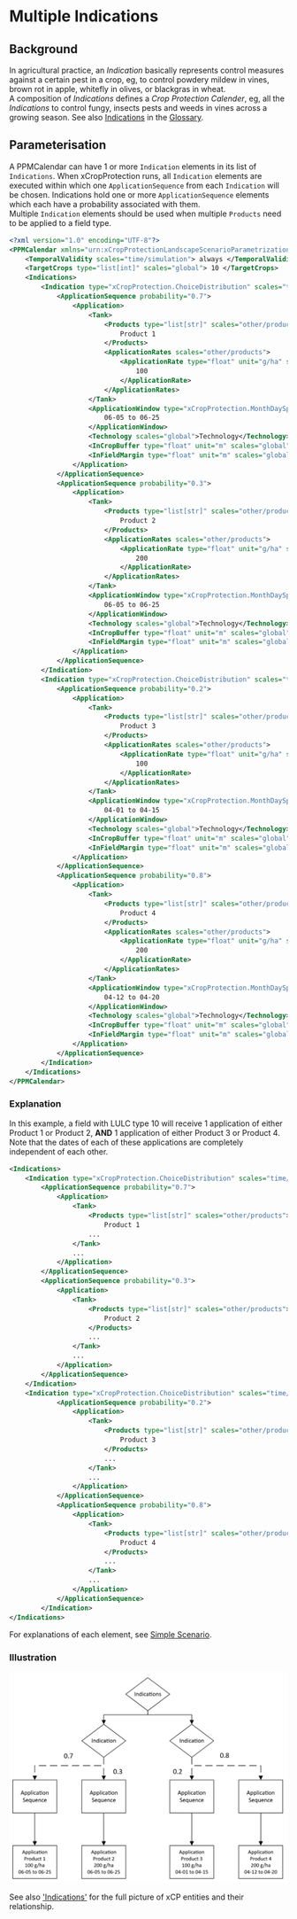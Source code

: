 # Multiple Indications

## Background
In agricultural practice, an *Indication* basically represents control measures against a certain pest in a crop, eg, to control powdery mildew in vines, brown rot in apple, whitefly in olives, or blackgras in wheat.  
A composition of *Indications* defines a *Crop Protection Calender*, eg, all the *Indications* to control fungy, insects pests and weeds in vines across a growing season. See also [Indications](../reference/glossary.md#indication) in the [Glossary](../reference/glossary.md).

## Parameterisation
A PPMCalendar can have 1 or more `Indication` elements in its list of `Indications`. When xCropProtection runs, all `Indication` elements are executed within which one `ApplicationSequence` from each `Indication` will be chosen. Indications hold one or more `ApplicationSequence` elements which each have a probability associated with them.   
Multiple `Indication` elements should be used when multiple `Products` need to be applied to a field type.  

``` xml
<?xml version="1.0" encoding="UTF-8"?>
<PPMCalendar xmlns="urn:xCropProtectionLandscapeScenarioParametrization">
    <TemporalValidity scales="time/simulation"> always </TemporalValidity>
    <TargetCrops type="list[int]" scales="global"> 10 </TargetCrops>
    <Indications>
        <Indication type="xCropProtection.ChoiceDistribution" scales="time/year, space/base_geometry">
            <ApplicationSequence probability="0.7">
                <Application>
                    <Tank>
                        <Products type="list[str]" scales="other/products">
                            Product 1
                        </Products>
                        <ApplicationRates scales="other/products">
                            <ApplicationRate type="float" unit="g/ha" scales="global">
                                100
                            </ApplicationRate>
                        </ApplicationRates>
                    </Tank>
                    <ApplicationWindow type="xCropProtection.MonthDaySpan" scales="global">
                        06-05 to 06-25
                    </ApplicationWindow>
                    <Technology scales="global">Technology</Technology>
                    <InCropBuffer type="float" unit="m" scales="global">0</InCropBuffer>
                    <InFieldMargin type="float" unit="m" scales="global">0</InFieldMargin>
                </Application>
            </ApplicationSequence>
            <ApplicationSequence probability="0.3">
                <Application>
                    <Tank>
                        <Products type="list[str]" scales="other/products">
                            Product 2
                        </Products>
                        <ApplicationRates scales="other/products">
                            <ApplicationRate type="float" unit="g/ha" scales="global">
                                200
                            </ApplicationRate>
                        </ApplicationRates>
                    </Tank>
                    <ApplicationWindow type="xCropProtection.MonthDaySpan" scales="global">
                        06-05 to 06-25
                    </ApplicationWindow>
                    <Technology scales="global">Technology</Technology>
                    <InCropBuffer type="float" unit="m" scales="global">0</InCropBuffer>
                    <InFieldMargin type="float" unit="m" scales="global">0</InFieldMargin>
                </Application>
            </ApplicationSequence>
        </Indication>
        <Indication type="xCropProtection.ChoiceDistribution" scales="time/year, space/base_geometry">
            <ApplicationSequence probability="0.2">
                <Application>
                    <Tank>
                        <Products type="list[str]" scales="other/products">
                            Product 3
                        </Products>
                        <ApplicationRates scales="other/products">
                            <ApplicationRate type="float" unit="g/ha" scales="global">
                                100
                            </ApplicationRate>
                        </ApplicationRates>
                    </Tank>
                    <ApplicationWindow type="xCropProtection.MonthDaySpan" scales="global">
                        04-01 to 04-15
                    </ApplicationWindow>
                    <Technology scales="global">Technology</Technology>
                    <InCropBuffer type="float" unit="m" scales="global">0</InCropBuffer>
                    <InFieldMargin type="float" unit="m" scales="global">0</InFieldMargin>
                </Application>
            </ApplicationSequence>
            <ApplicationSequence probability="0.8">
                <Application>
                    <Tank>
                        <Products type="list[str]" scales="other/products">
                            Product 4
                        </Products>
                        <ApplicationRates scales="other/products">
                            <ApplicationRate type="float" unit="g/ha" scales="global">
                                200
                            </ApplicationRate>
                        </ApplicationRates>
                    </Tank>
                    <ApplicationWindow type="xCropProtection.MonthDaySpan" scales="global">
                        04-12 to 04-20
                    </ApplicationWindow>
                    <Technology scales="global">Technology</Technology>
                    <InCropBuffer type="float" unit="m" scales="global">0</InCropBuffer>
                    <InFieldMargin type="float" unit="m" scales="global">0</InFieldMargin>
                </Application>
            </ApplicationSequence>
        </Indication>
    </Indications>
</PPMCalendar>
```

### Explanation

In this example, a field with LULC type 10 will receive 1 application of either Product 1 or Product 2, **AND** 1 application of either Product 3 or Product 4. Note that the dates of each of these applications are completely independent of each other.

``` xml
<Indications>
    <Indication type="xCropProtection.ChoiceDistribution" scales="time/year, space/base_geometry">
        <ApplicationSequence probability="0.7">
            <Application>
                <Tank>
                    <Products type="list[str]" scales="other/products">
                        Product 1
                    ...
                </Tank>
                ...
            </Application>
        </ApplicationSequence>
        <ApplicationSequence probability="0.3">
            <Application>
                <Tank>
                    <Products type="list[str]" scales="other/products">
                        Product 2
                    </Products>
                    ...
                </Tank>
                ...
            </Application>
        </ApplicationSequence>
    </Indication>
    <Indication type="xCropProtection.ChoiceDistribution" scales="time/year, space/base_geometry">
            <ApplicationSequence probability="0.2">
                <Application>
                    <Tank>
                        <Products type="list[str]" scales="other/products">
                            Product 3
                        </Products>
                        ...
                    </Tank>
                    ...
                </Application>
            </ApplicationSequence>
            <ApplicationSequence probability="0.8">
                <Application>
                    <Tank>
                        <Products type="list[str]" scales="other/products">
                            Product 4
                        </Products>
                        ...
                    </Tank>
                    ...
                </Application>
            </ApplicationSequence>
        </Indication>
</Indications>
```
  
For explanations of each element, see [Simple Scenario](simple-scenario.md).


### Illustration

<img src="../img/Multiple-indications.PNG" alt="xCP parameterisation entities and their relationship" width="600"/>  

See also ['Indications'](../reference/glossary.md#indication) for the full picture of xCP entities and their relationship.
